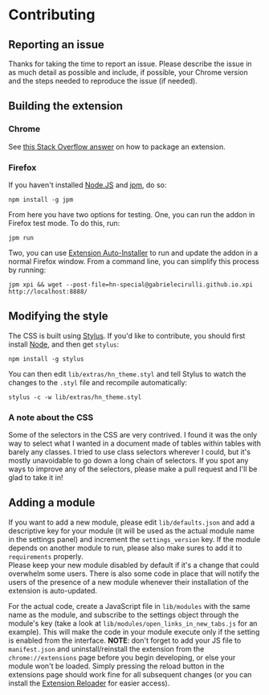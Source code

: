 # Contributing

## Reporting an issue

Thanks for taking the time to report an issue. Please describe the issue in as much detail as possible and include, if possible, your Chrome version and the steps needed to reproduce the issue (if needed).

## Building the extension

### Chrome

See [this Stack Overflow answer](https://stackoverflow.com/questions/11480985/can-a-greasemonkey-type-userscript-be-packaged-as-a-chrome-extension/11481476#11481476) on how to package an extension.

### Firefox

If you haven't installed [Node.JS](http://nodejs.org/) and [jpm](https://github.com/mozilla/jpm), do so:

```
npm install -g jpm
```

From here you have two options for testing. One, you can run the addon in Firefox test mode. To do this, run:

```
jpm run
```

Two, you can use [Extension Auto-Installer](https://addons.mozilla.org/en-US/firefox/addon/autoinstaller/) to run and update the addon in a normal Firefox window. From a command line, you can simplify this process by running:

```
jpm xpi && wget --post-file=hn-special@gabrielecirulli.github.io.xpi http://localhost:8888/
```

## Modifying the style

The CSS is built using [Stylus](http://learnboost.github.io/stylus/). If you'd like to contribute, you should first install [Node](http://nodejs.org/), and then get `stylus`:

```
npm install -g stylus
```

You can then edit `lib/extras/hn_theme.styl` and tell Stylus to watch the changes to the `.styl` file and recompile automatically:

```
stylus -c -w lib/extras/hn_theme.styl
```

### A note about the CSS

Some of the selectors in the CSS are very contrived. I found it was the only way to select what I wanted in a document made of tables within tables with barely any classes. I tried to use class selectors wherever I could, but it's mostly unavoidable to go down a long chain of selectors. If you spot any ways to improve any of the selectors, please make a pull request and I'll be glad to take it in!

## Adding a module

If you want to add a new module, please edit `lib/defaults.json` and add a descriptive key for your module (it will be used as the actual module name in the settings panel) and increment the `settings_version` key. If the module depends on another module to run, please also make sures to add it to `requirements` properly.  
Please keep your new module disabled by default if it's a change that could overwhelm some users. There is also some code in place that will notify the users of the presence of a new module whenever their installation of the extension is auto-updated.

For the actual code, create a JavaScript file in `lib/modules` with the same name as the module, and subscribe to the settings object through the module's key (take a look at `lib/modules/open_links_in_new_tabs.js` for an example). This will make the code in your module execute only if the setting is enabled from the interface. **NOTE**: don't forget to add your JS file to `manifest.json` and uninstall/reinstall the extension from the `chrome://extensions` page before you begin developing, or else your module won't be loaded. Simply pressing the reload button in the extensions page should work fine for all subsequent changes (or you can install the [Extension Reloader](https://chrome.google.com/webstore/detail/extensions-reloader/fimgfedafeadlieiabdeeaodndnlbhid) for easier access).
